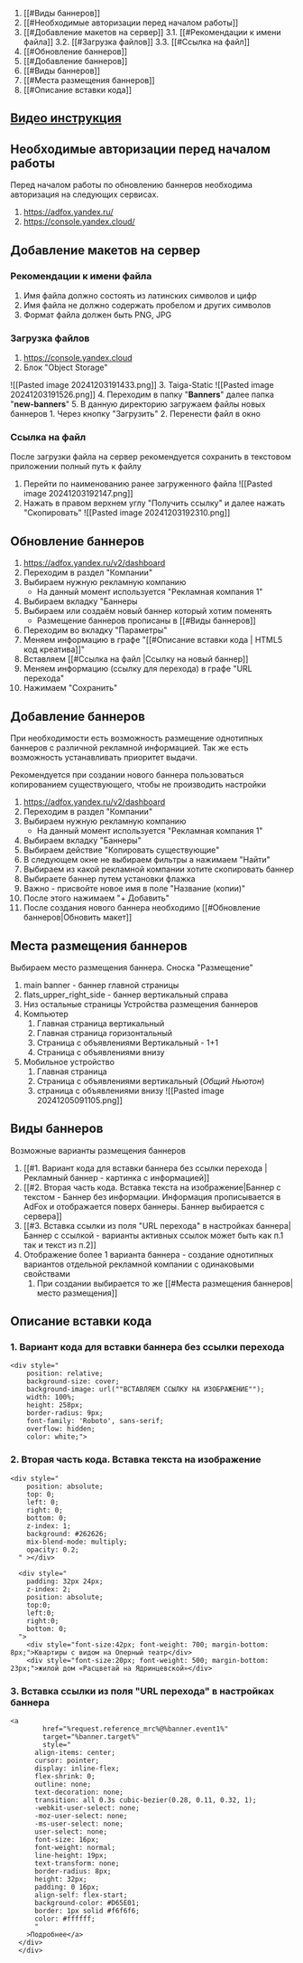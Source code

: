 
1. [[#Виды баннеров]]
2. [[#Необходимые авторизации перед началом работы]]
3. [[#Добавление макетов на сервер]]
	3.1. [[#Рекомендации к имени файла]]
	3.2.  [[#Загрузка файлов]]
	3.3. [[#Ссылка на файл]]
4. [[#Обновление баннеров]]
5. [[#Добавление баннеров]]
6. [[#Виды баннеров]]
7. [[#Места размещения баннеров]]
8. [[#Описание вставки кода]]

## [Видео инструкция](https://drive.google.com/file/d/1UuFdJVOL_HnRUqnXbFmhdaNuUZhbQ4B1/view?usp=sharing)
## Необходимые авторизации перед началом работы
Перед началом работы по обновлению баннеров необходима авторизация на следующих сервисах.
1. https://adfox.yandex.ru/
2. https://console.yandex.cloud/ 


## Добавление макетов на сервер

### Рекомендации к имени файла
1. Имя файла должно состоять из латинских символов и цифр
2. Имя файла не должно содержать пробелом и других символов
3. Формат файла должен быть PNG, JPG
### Загрузка файлов
1. https://console.yandex.cloud
2. Блок "Object Storage"

![[Pasted image 20241203191433.png]]
3. Taiga-Static 
![[Pasted image 20241203191526.png]]
4. Переходим в папку "**Banners**" далее папка "**new-banners**"
5. В данную директорию загружаем файлы новых баннеров 
	1. Через кнопку "Загрузить"
	2. Перенести файл в окно
### Ссылка на файл
После загрузки файла на сервер рекомендуется сохранить в текстовом приложении полный путь к файлу
1. Перейти по наименованию ранее загруженного файла
![[Pasted image 20241203192147.png]]
2. Нажать в правом верхнем углу "Получить ссылку" и далее нажать "Скопировать"
![[Pasted image 20241203192310.png]]








## Обновление баннеров
1. https://adfox.yandex.ru/v2/dashboard
2. Переходим в раздел "Компании"
3. Выбираем нужную рекламную компанию
	- На данный момент используется "Рекламная компания 1"
4. Выбираем вкладку "Баннеры
5. Выбираем или создаём новый баннер который хотим поменять
	* Размещение баннеров прописаны в [[#Виды баннеров]]
6. Переходим во вкладку "Параметры"
7. Меняем информацию в графе "[[#Описание вставки кода | HTML5 код креатива]]"
8. Вставляем [[#Ссылка на файл |Ссылку на новый баннер]]
9. Меняем информацию (ссылку для перехода) в графе "URL перехода"
10. Нажимаем "Сохранить"


## Добавление баннеров
При необходимости есть возможность размещение однотипных баннеров с различной рекламной информацией. Так же есть возможность устанавливать приоритет выдачи.

Рекомендуется при создании нового баннера пользоваться копированием существующего, чтобы не производить настройки

1. https://adfox.yandex.ru/v2/dashboard
2. Переходим в раздел "Компании"
3. Выбираем нужную рекламную компанию
	- На данный момент используется "Рекламная компания 1"
4. Выбираем вкладку "Баннеры"
5. Выбираем действие "Копировать существующие"
6. В следующем окне не выбираем фильтры а нажимаем "Найти"
7. Выбираем из какой рекламной компании хотите скопировать баннер
8. Выбираете баннер путем установки флажка
9. Важно - присвойте новое имя в поле "Название (копии)"
10. После этого нажимаем "+ Добавить"
11. После создания нового баннера необходимо [[#Обновление баннеров|Обновить макет]]


## Места размещения баннеров
Выбираем место размещения баннера. Сноска "Размещение"
1. main banner - баннер главной страницы
2. flats_upper_right_side - баннер вертикальный справа 
3. Низ остальные страницы
Устройства размещения баннеров
1. Компьютер
	1. Главная страница вертикальный 
	2. Главная страница горизонтальный
	3. Страница с объявлениями Вертикальный - 1+1
	4. Страница с объявлениями внизу
2. Мобильное устройство
	1. Главная страница 
	2. Страница с объявлениями вертикальный (*Общий Ньютон*)
	3. страница с объявлениями внизу
![[Pasted image 20241205091105.png]]


## Виды баннеров
Возможные варианты размещения баннеров
1. [[#1. Вариант кода для вставки баннера без ссылки перехода |Рекламный баннер - картинка с информацией]]
2. [[#2. Вторая часть кода. Вставка текста на изображение|Баннер с текстом - Баннер без информации. Информация прописывается в AdFox и отображается поверх баннеры. Баннер выбирается с сервера]]
3. [[#3. Вставка ссылки из поля "URL перехода" в настройках баннера|Баннер с ссылкой - варианты активных ссылок может быть как п.1 так и текст из п.2]]
4. Отображение более 1 варианта баннера - создание однотипных вариантов отдельной рекламной компании с одинаковыми свойствами
	1. При создании выбирается то же [[#Места размещения баннеров|место размещения]]


## Описание вставки кода

### 1. Вариант кода для вставки баннера без ссылки перехода
```
<div style="
    position: relative;
    background-size: cover;
    background-image: url(""ВСТАВЛЯЕМ ССЫЛКУ НА ИЗОБРАЖЕНИЕ"");
    width: 100%;
    height: 258px;
    border-radius: 9px;
    font-family: 'Roboto', sans-serif;
    overflow: hidden;
    color: white;">
```
### 2. Вторая часть кода. Вставка текста на изображение
```
<div style="
    position: absolute;
    top: 0;
    left: 0;
    right: 0;
    bottom: 0;
    z-index: 1;
    background: #262626;
    mix-blend-mode: multiply;
    opacity: 0.2;
  " ></div>
 
  <div style="
    padding: 32px 24px;
    z-index: 2;
    position: absolute;
    top:0;
    left:0;
    right:0;
    bottom: 0;
  ">
    <div style="font-size:42px; font-weight: 700; margin-bottom: 8px;">Квартиры с видом на Оперный театр</div>
    <div style="font-size:20px; font-weight: 500; margin-bottom: 23px;">жилой дом «Расцветай на Ядринцевской»</div>
```
### 3. Вставка ссылки из поля "URL перехода" в настройках баннера
```
<a
        href="%request.reference_mrc%@%banner.event1%"
        target="%banner.target%"
        style="
      align-items: center;
      cursor: pointer;
      display: inline-flex;
      flex-shrink: 0;
      outline: none;
      text-decoration: none;
      transition: all 0.3s cubic-bezier(0.28, 0.11, 0.32, 1);
      -webkit-user-select: none;
      -moz-user-select: none;
      -ms-user-select: none;
      user-select: none;
      font-size: 16px;
      font-weight: normal;
      line-height: 19px;
      text-transform: none;
      border-radius: 8px;
      height: 32px;
      padding: 0 16px;
      align-self: flex-start;
      background-color: #D65E01;
      border: 1px solid #f6f6f6;
      color: #ffffff;
      "
    >Подробнее</a>
  </div>
  </div> 
```

